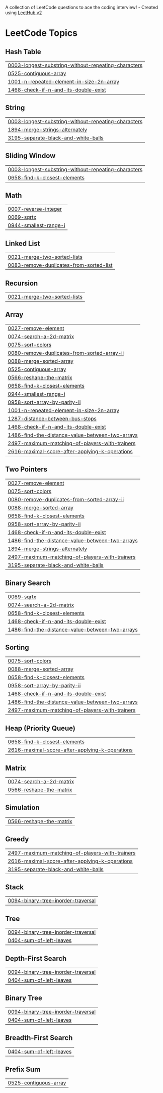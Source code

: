 A collection of LeetCode questions to ace the coding interview! - Created using [LeetHub v2](https://github.com/arunbhardwaj/LeetHub-2.0)
<!---LeetCode Topics Start-->
# LeetCode Topics
## Hash Table
|  |
| ------- |
| [0003-longest-substring-without-repeating-characters](https://github.com/vivekbasle262/LeetCodeProblems/tree/master/0003-longest-substring-without-repeating-characters) |
| [0525-contiguous-array](https://github.com/vivekbasle262/LeetCodeProblems/tree/master/0525-contiguous-array) |
| [1001-n-repeated-element-in-size-2n-array](https://github.com/vivekbasle262/LeetCodeProblems/tree/master/1001-n-repeated-element-in-size-2n-array) |
| [1468-check-if-n-and-its-double-exist](https://github.com/vivekbasle262/LeetCodeProblems/tree/master/1468-check-if-n-and-its-double-exist) |
## String
|  |
| ------- |
| [0003-longest-substring-without-repeating-characters](https://github.com/vivekbasle262/LeetCodeProblems/tree/master/0003-longest-substring-without-repeating-characters) |
| [1894-merge-strings-alternately](https://github.com/vivekbasle262/LeetCodeProblems/tree/master/1894-merge-strings-alternately) |
| [3195-separate-black-and-white-balls](https://github.com/vivekbasle262/LeetCodeProblems/tree/master/3195-separate-black-and-white-balls) |
## Sliding Window
|  |
| ------- |
| [0003-longest-substring-without-repeating-characters](https://github.com/vivekbasle262/LeetCodeProblems/tree/master/0003-longest-substring-without-repeating-characters) |
| [0658-find-k-closest-elements](https://github.com/vivekbasle262/LeetCodeProblems/tree/master/0658-find-k-closest-elements) |
## Math
|  |
| ------- |
| [0007-reverse-integer](https://github.com/vivekbasle262/LeetCodeProblems/tree/master/0007-reverse-integer) |
| [0069-sqrtx](https://github.com/vivekbasle262/LeetCodeProblems/tree/master/0069-sqrtx) |
| [0944-smallest-range-i](https://github.com/vivekbasle262/LeetCodeProblems/tree/master/0944-smallest-range-i) |
## Linked List
|  |
| ------- |
| [0021-merge-two-sorted-lists](https://github.com/vivekbasle262/LeetCodeProblems/tree/master/0021-merge-two-sorted-lists) |
| [0083-remove-duplicates-from-sorted-list](https://github.com/vivekbasle262/LeetCodeProblems/tree/master/0083-remove-duplicates-from-sorted-list) |
## Recursion
|  |
| ------- |
| [0021-merge-two-sorted-lists](https://github.com/vivekbasle262/LeetCodeProblems/tree/master/0021-merge-two-sorted-lists) |
## Array
|  |
| ------- |
| [0027-remove-element](https://github.com/vivekbasle262/LeetCodeProblems/tree/master/0027-remove-element) |
| [0074-search-a-2d-matrix](https://github.com/vivekbasle262/LeetCodeProblems/tree/master/0074-search-a-2d-matrix) |
| [0075-sort-colors](https://github.com/vivekbasle262/LeetCodeProblems/tree/master/0075-sort-colors) |
| [0080-remove-duplicates-from-sorted-array-ii](https://github.com/vivekbasle262/LeetCodeProblems/tree/master/0080-remove-duplicates-from-sorted-array-ii) |
| [0088-merge-sorted-array](https://github.com/vivekbasle262/LeetCodeProblems/tree/master/0088-merge-sorted-array) |
| [0525-contiguous-array](https://github.com/vivekbasle262/LeetCodeProblems/tree/master/0525-contiguous-array) |
| [0566-reshape-the-matrix](https://github.com/vivekbasle262/LeetCodeProblems/tree/master/0566-reshape-the-matrix) |
| [0658-find-k-closest-elements](https://github.com/vivekbasle262/LeetCodeProblems/tree/master/0658-find-k-closest-elements) |
| [0944-smallest-range-i](https://github.com/vivekbasle262/LeetCodeProblems/tree/master/0944-smallest-range-i) |
| [0958-sort-array-by-parity-ii](https://github.com/vivekbasle262/LeetCodeProblems/tree/master/0958-sort-array-by-parity-ii) |
| [1001-n-repeated-element-in-size-2n-array](https://github.com/vivekbasle262/LeetCodeProblems/tree/master/1001-n-repeated-element-in-size-2n-array) |
| [1287-distance-between-bus-stops](https://github.com/vivekbasle262/LeetCodeProblems/tree/master/1287-distance-between-bus-stops) |
| [1468-check-if-n-and-its-double-exist](https://github.com/vivekbasle262/LeetCodeProblems/tree/master/1468-check-if-n-and-its-double-exist) |
| [1486-find-the-distance-value-between-two-arrays](https://github.com/vivekbasle262/LeetCodeProblems/tree/master/1486-find-the-distance-value-between-two-arrays) |
| [2497-maximum-matching-of-players-with-trainers](https://github.com/vivekbasle262/LeetCodeProblems/tree/master/2497-maximum-matching-of-players-with-trainers) |
| [2616-maximal-score-after-applying-k-operations](https://github.com/vivekbasle262/LeetCodeProblems/tree/master/2616-maximal-score-after-applying-k-operations) |
## Two Pointers
|  |
| ------- |
| [0027-remove-element](https://github.com/vivekbasle262/LeetCodeProblems/tree/master/0027-remove-element) |
| [0075-sort-colors](https://github.com/vivekbasle262/LeetCodeProblems/tree/master/0075-sort-colors) |
| [0080-remove-duplicates-from-sorted-array-ii](https://github.com/vivekbasle262/LeetCodeProblems/tree/master/0080-remove-duplicates-from-sorted-array-ii) |
| [0088-merge-sorted-array](https://github.com/vivekbasle262/LeetCodeProblems/tree/master/0088-merge-sorted-array) |
| [0658-find-k-closest-elements](https://github.com/vivekbasle262/LeetCodeProblems/tree/master/0658-find-k-closest-elements) |
| [0958-sort-array-by-parity-ii](https://github.com/vivekbasle262/LeetCodeProblems/tree/master/0958-sort-array-by-parity-ii) |
| [1468-check-if-n-and-its-double-exist](https://github.com/vivekbasle262/LeetCodeProblems/tree/master/1468-check-if-n-and-its-double-exist) |
| [1486-find-the-distance-value-between-two-arrays](https://github.com/vivekbasle262/LeetCodeProblems/tree/master/1486-find-the-distance-value-between-two-arrays) |
| [1894-merge-strings-alternately](https://github.com/vivekbasle262/LeetCodeProblems/tree/master/1894-merge-strings-alternately) |
| [2497-maximum-matching-of-players-with-trainers](https://github.com/vivekbasle262/LeetCodeProblems/tree/master/2497-maximum-matching-of-players-with-trainers) |
| [3195-separate-black-and-white-balls](https://github.com/vivekbasle262/LeetCodeProblems/tree/master/3195-separate-black-and-white-balls) |
## Binary Search
|  |
| ------- |
| [0069-sqrtx](https://github.com/vivekbasle262/LeetCodeProblems/tree/master/0069-sqrtx) |
| [0074-search-a-2d-matrix](https://github.com/vivekbasle262/LeetCodeProblems/tree/master/0074-search-a-2d-matrix) |
| [0658-find-k-closest-elements](https://github.com/vivekbasle262/LeetCodeProblems/tree/master/0658-find-k-closest-elements) |
| [1468-check-if-n-and-its-double-exist](https://github.com/vivekbasle262/LeetCodeProblems/tree/master/1468-check-if-n-and-its-double-exist) |
| [1486-find-the-distance-value-between-two-arrays](https://github.com/vivekbasle262/LeetCodeProblems/tree/master/1486-find-the-distance-value-between-two-arrays) |
## Sorting
|  |
| ------- |
| [0075-sort-colors](https://github.com/vivekbasle262/LeetCodeProblems/tree/master/0075-sort-colors) |
| [0088-merge-sorted-array](https://github.com/vivekbasle262/LeetCodeProblems/tree/master/0088-merge-sorted-array) |
| [0658-find-k-closest-elements](https://github.com/vivekbasle262/LeetCodeProblems/tree/master/0658-find-k-closest-elements) |
| [0958-sort-array-by-parity-ii](https://github.com/vivekbasle262/LeetCodeProblems/tree/master/0958-sort-array-by-parity-ii) |
| [1468-check-if-n-and-its-double-exist](https://github.com/vivekbasle262/LeetCodeProblems/tree/master/1468-check-if-n-and-its-double-exist) |
| [1486-find-the-distance-value-between-two-arrays](https://github.com/vivekbasle262/LeetCodeProblems/tree/master/1486-find-the-distance-value-between-two-arrays) |
| [2497-maximum-matching-of-players-with-trainers](https://github.com/vivekbasle262/LeetCodeProblems/tree/master/2497-maximum-matching-of-players-with-trainers) |
## Heap (Priority Queue)
|  |
| ------- |
| [0658-find-k-closest-elements](https://github.com/vivekbasle262/LeetCodeProblems/tree/master/0658-find-k-closest-elements) |
| [2616-maximal-score-after-applying-k-operations](https://github.com/vivekbasle262/LeetCodeProblems/tree/master/2616-maximal-score-after-applying-k-operations) |
## Matrix
|  |
| ------- |
| [0074-search-a-2d-matrix](https://github.com/vivekbasle262/LeetCodeProblems/tree/master/0074-search-a-2d-matrix) |
| [0566-reshape-the-matrix](https://github.com/vivekbasle262/LeetCodeProblems/tree/master/0566-reshape-the-matrix) |
## Simulation
|  |
| ------- |
| [0566-reshape-the-matrix](https://github.com/vivekbasle262/LeetCodeProblems/tree/master/0566-reshape-the-matrix) |
## Greedy
|  |
| ------- |
| [2497-maximum-matching-of-players-with-trainers](https://github.com/vivekbasle262/LeetCodeProblems/tree/master/2497-maximum-matching-of-players-with-trainers) |
| [2616-maximal-score-after-applying-k-operations](https://github.com/vivekbasle262/LeetCodeProblems/tree/master/2616-maximal-score-after-applying-k-operations) |
| [3195-separate-black-and-white-balls](https://github.com/vivekbasle262/LeetCodeProblems/tree/master/3195-separate-black-and-white-balls) |
## Stack
|  |
| ------- |
| [0094-binary-tree-inorder-traversal](https://github.com/vivekbasle262/LeetCodeProblems/tree/master/0094-binary-tree-inorder-traversal) |
## Tree
|  |
| ------- |
| [0094-binary-tree-inorder-traversal](https://github.com/vivekbasle262/LeetCodeProblems/tree/master/0094-binary-tree-inorder-traversal) |
| [0404-sum-of-left-leaves](https://github.com/vivekbasle262/LeetCodeProblems/tree/master/0404-sum-of-left-leaves) |
## Depth-First Search
|  |
| ------- |
| [0094-binary-tree-inorder-traversal](https://github.com/vivekbasle262/LeetCodeProblems/tree/master/0094-binary-tree-inorder-traversal) |
| [0404-sum-of-left-leaves](https://github.com/vivekbasle262/LeetCodeProblems/tree/master/0404-sum-of-left-leaves) |
## Binary Tree
|  |
| ------- |
| [0094-binary-tree-inorder-traversal](https://github.com/vivekbasle262/LeetCodeProblems/tree/master/0094-binary-tree-inorder-traversal) |
| [0404-sum-of-left-leaves](https://github.com/vivekbasle262/LeetCodeProblems/tree/master/0404-sum-of-left-leaves) |
## Breadth-First Search
|  |
| ------- |
| [0404-sum-of-left-leaves](https://github.com/vivekbasle262/LeetCodeProblems/tree/master/0404-sum-of-left-leaves) |
## Prefix Sum
|  |
| ------- |
| [0525-contiguous-array](https://github.com/vivekbasle262/LeetCodeProblems/tree/master/0525-contiguous-array) |
<!---LeetCode Topics End-->